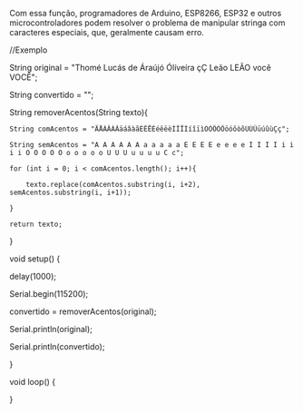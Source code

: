 
Com essa função, programadores de Arduino, ESP8266, ESP32 e outros microcontroladores podem resolver o problema de manipular stringa com caracteres especiais, que, geralmente causam erro.

//Exemplo

String original = "Thomé Lucás de Áraújó Ólíveíra çÇ Leão LEÃO você VOCÊ";

String convertido = "";

String removerAcentos(String texto){

    String comAcentos = "ÄÅÁÂÀÃäáâàãÉÊËÈéêëèÍÎÏÌíîïìÖÓÔÒÕöóôòõÜÚÛüúûùÇç";
    
    String semAcentos = "A A A A A A a a a a a E E E E e e e e I I I I i i i i O O O O O o o o o o U U U u u u u C c";
    
    for (int i = 0; i < comAcentos.length(); i++){
    
        texto.replace(comAcentos.substring(i, i+2), semAcentos.substring(i, i+1));
        
    }
    
    return texto;
    
}



void setup() {

  delay(1000);
  
  Serial.begin(115200);
  
  convertido = removerAcentos(original);
  
  Serial.println(original);
  
  Serial.println(convertido);
  
}


void loop() {


}
